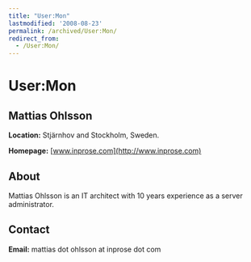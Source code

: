 ```yaml
---
title: "User:Mon"
lastmodified: '2008-08-23'
permalink: /archived/User:Mon/
redirect_from:
  - /User:Mon/
---
```


User:Mon
========

Mattias Ohlsson
---------------

**Location:** Stjärnhov and Stockholm, Sweden.

**Homepage:** [www.inprose.com](http://www.inprose.com)

About
-----

Mattias Ohlsson is an IT architect with 10 years experience as a server administrator.

Contact
-------

**Email:** mattias dot ohlsson at inprose dot com

